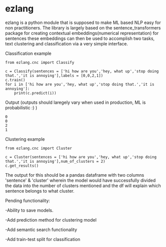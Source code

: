 # ezlang
ezlang is a python module that is supposed to make ML based NLP easy for non practitioners. 
The library is largely based on the sentence_transformers package for creating contextual embeddings(numerical representation) for sentences
these embeddings can then be used to accomplish two tasks, text clustering and classification via a very simple interface.


Classification example
```
from ezlang.cnc import Classify

c = Classify(sentences = ['hi how are you','hey, what up','stop doing that.','it is annoying'],labels = [0,0,2,1])  
c.train()
for i in ['hi how are you','hey, what up','stop doing that.','it is annoying']:
    print(c.predict(i))
```
Output (outputs should laregely vary when used in production, ML is probabilistic :) )
```
0
0
2
1
```


Clustering example
```
from ezlang.cnc import Cluster

c = Cluster(sentences = ['hi how are you','hey, what up','stop doing that.','it is annoying'],num_of_clusters = 2)
c.get_results()
```
The output for this should be a pandas dataframe with two columns 'sentence' & 'cluster' wherein the model would have successfully divided the data into
the number of clusters mentioned and the df will explain which sentence belongs to what cluster.

Pending functionality:

-Ability to save models.

-Add prediction method for clustering model

-Add semantic search functionality

-Add train-test split for classification
